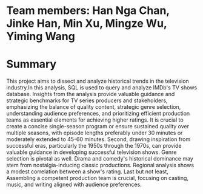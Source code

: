 # Team members: Han Nga Chan, Jinke Han, Min Xu, Mingze Wu, Yiming Wang
# Summary
This project aims to dissect and analyze historical trends in the television industry.In this analysis, SQL is used to query and analyze IMDb's TV shows database. Insights from the analysis provide valuable guidance and strategic benchmarks for TV series producers and stakeholders, emphasizing the balance of quality content, strategic genre selection, understanding audience preferences, and prioritizing efficient production teams as essential elements for achieving higher ratings. It is crucial to create a concise single-season program or ensure sustained quality over multiple seasons, with episode lengths preferably under 30 minutes or moderately extended to 45-60 minutes. Second, drawing inspiration from successful eras, particularly the 1950s through the 1970s, can provide valuable guidance in developing successful television shows. Genre selection is pivotal as well. Drama and comedy's historical dominance may stem from nostalgia-inducing classic productions. Regional analysis shows a modest correlation between a show's rating. Last but not least, Assembling a competent production team is crucial, focusing on casting, music, and writing aligned with audience preferences.
